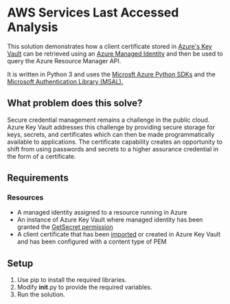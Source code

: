 # AWS Services Last Accessed Analysis
This solution demonstrates how a client certificate stored in [Azure's Key Vault](https://docs.microsoft.com/en-us/azure/key-vault/) can be retrieved using an [Azure Managed Identity](https://docs.microsoft.com/en-us/azure/active-directory/managed-identities-azure-resources/overview) and then be used to query the Azure Resource Manager API.

It is written in Python 3 and uses the [Microsft Azure Python SDKs](https://docs.microsoft.com/en-us/azure/developer/python/azure-sdk-overview) and the [Microsoft Authentication Library (MSAL).](https://docs.microsoft.com/en-us/azure/active-directory/develop/msal-overview)

## What problem does this solve?
Secure credential management remains a challenge in the public cloud.  Azure Key Vault addresses this challenge by providing secure storage for keys, secrets, and certificates which can then be made programmatically available to applications.  The certificate capability creates an opportunity to shift from using passwords and secrets to a higher assurance credential in the form of a certificate.  

## Requirements

### Resources
* A managed identity assigned to a resource running in Azure
* An instance of Azure Key Vault where managed identity has been granted the [GetSecret permission](https://docs.microsoft.com/en-us/azure/key-vault/general/secure-your-key-vault)
* A client certificate that has been [imported](https://docs.microsoft.com/en-us/azure/key-vault/certificates/tutorial-import-certificate) or created in Azure Key Vault and has been configured with a content type of PEM

## Setup

1. Use pip to install the required libraries.
2. Modify __init__.py to provide the required variables.
3. Run the solution.
